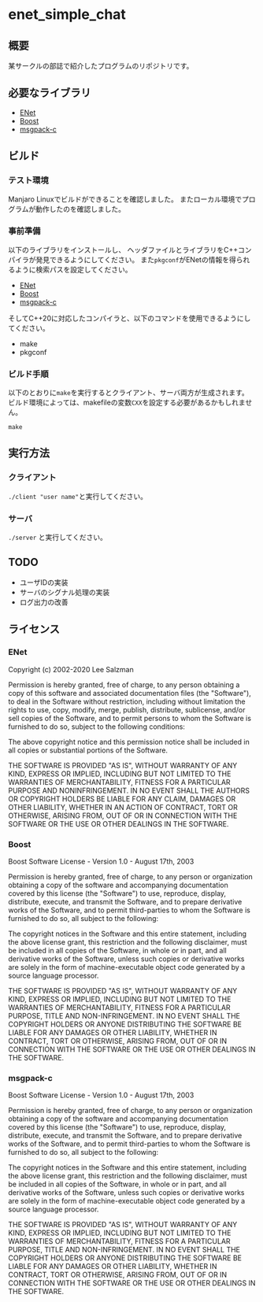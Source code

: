 #  enet_simple_chat
## 概要
某サークルの部誌で紹介したプログラムのリポジトリです。

## 必要なライブラリ
- [ENet](http://enet.bespin.org/)
- [Boost](https://www.boost.org/)
- [msgpack-c](https://github.com/msgpack/msgpack-c/tree/cpp_master)

## ビルド
### テスト環境
Manjaro Linuxでビルドができることを確認しました。
またローカル環境でプログラムが動作したのを確認しました。

### 事前準備
以下のライブラリをインストールし、
ヘッダファイルとライブラリをC++コンパイラが発見できるようにしてください。
また`pkgconf`がENetの情報を得られるように検索パスを設定してください。

- [ENet](http://enet.bespin.org/)
- [Boost](https://www.boost.org/)
- [msgpack-c](https://github.com/msgpack/msgpack-c/tree/cpp_master)

そしてC++20に対応したコンパイラと、以下のコマンドを使用できるようにしてください。

- make
- pkgconf

### ビルド手順
以下のとおりに`make`を実行するとクライアント、サーバ両方が生成されます。
ビルド環境によっては、makefileの変数`CXX`を設定する必要があるかもしれません。

```
make
```

## 実行方法
### クライアント
`./client "user name"`と実行してください。

### サーバ
`./server` と実行してください。

## TODO
- ユーザIDの実装
- サーバのシグナル処理の実装
- ログ出力の改善

## ライセンス
### ENet
Copyright (c) 2002-2020 Lee Salzman

Permission is hereby granted, free of charge, to any person obtaining a copy of this software and associated documentation files (the "Software"), to deal in the Software without restriction, including without limitation the rights to use, copy, modify, merge, publish, distribute, sublicense, and/or sell copies of the Software, and to permit persons to whom the Software is furnished to do so, subject to the following conditions:

The above copyright notice and this permission notice shall be included in all copies or substantial portions of the Software.

THE SOFTWARE IS PROVIDED "AS IS", WITHOUT WARRANTY OF ANY KIND, EXPRESS OR IMPLIED, INCLUDING BUT NOT LIMITED TO THE WARRANTIES OF MERCHANTABILITY, FITNESS FOR A PARTICULAR PURPOSE AND NONINFRINGEMENT. IN NO EVENT SHALL THE AUTHORS OR COPYRIGHT HOLDERS BE LIABLE FOR ANY CLAIM, DAMAGES OR OTHER LIABILITY, WHETHER IN AN ACTION OF CONTRACT, TORT OR OTHERWISE, ARISING FROM, OUT OF OR IN CONNECTION WITH THE SOFTWARE OR THE USE OR OTHER DEALINGS IN THE SOFTWARE.

### Boost
Boost Software License - Version 1.0 - August 17th, 2003

Permission is hereby granted, free of charge, to any person or organization
obtaining a copy of the software and accompanying documentation covered by
this license (the "Software") to use, reproduce, display, distribute,
execute, and transmit the Software, and to prepare derivative works of the
Software, and to permit third-parties to whom the Software is furnished to
do so, all subject to the following:

The copyright notices in the Software and this entire statement, including
the above license grant, this restriction and the following disclaimer,
must be included in all copies of the Software, in whole or in part, and
all derivative works of the Software, unless such copies or derivative
works are solely in the form of machine-executable object code generated by
a source language processor.

THE SOFTWARE IS PROVIDED "AS IS", WITHOUT WARRANTY OF ANY KIND, EXPRESS OR
IMPLIED, INCLUDING BUT NOT LIMITED TO THE WARRANTIES OF MERCHANTABILITY,
FITNESS FOR A PARTICULAR PURPOSE, TITLE AND NON-INFRINGEMENT. IN NO EVENT
SHALL THE COPYRIGHT HOLDERS OR ANYONE DISTRIBUTING THE SOFTWARE BE LIABLE
FOR ANY DAMAGES OR OTHER LIABILITY, WHETHER IN CONTRACT, TORT OR OTHERWISE,
ARISING FROM, OUT OF OR IN CONNECTION WITH THE SOFTWARE OR THE USE OR OTHER
DEALINGS IN THE SOFTWARE.

### msgpack-c
Boost Software License - Version 1.0 - August 17th, 2003

Permission is hereby granted, free of charge, to any person or organization
obtaining a copy of the software and accompanying documentation covered by
this license (the "Software") to use, reproduce, display, distribute,
execute, and transmit the Software, and to prepare derivative works of the
Software, and to permit third-parties to whom the Software is furnished to
do so, all subject to the following:

The copyright notices in the Software and this entire statement, including
the above license grant, this restriction and the following disclaimer,
must be included in all copies of the Software, in whole or in part, and
all derivative works of the Software, unless such copies or derivative
works are solely in the form of machine-executable object code generated by
a source language processor.

THE SOFTWARE IS PROVIDED "AS IS", WITHOUT WARRANTY OF ANY KIND, EXPRESS OR
IMPLIED, INCLUDING BUT NOT LIMITED TO THE WARRANTIES OF MERCHANTABILITY,
FITNESS FOR A PARTICULAR PURPOSE, TITLE AND NON-INFRINGEMENT. IN NO EVENT
SHALL THE COPYRIGHT HOLDERS OR ANYONE DISTRIBUTING THE SOFTWARE BE LIABLE
FOR ANY DAMAGES OR OTHER LIABILITY, WHETHER IN CONTRACT, TORT OR OTHERWISE,
ARISING FROM, OUT OF OR IN CONNECTION WITH THE SOFTWARE OR THE USE OR OTHER
DEALINGS IN THE SOFTWARE.